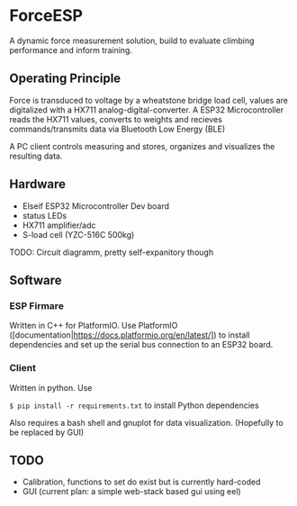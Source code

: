 # ForceESP

A dynamic force measurement solution, build to evaluate climbing performance and inform training.

## Operating Principle
Force is transduced to voltage by a wheatstone bridge load cell, values are digitalized with a HX711 analog-digital-converter. A ESP32 Microcontroller reads the HX711 values, converts to weights and recieves commands/transmits data via Bluetooth Low Energy (BLE)

A PC client controls measuring and stores, organizes and visualizes the resulting data.

## Hardware

* Elseif ESP32 Microcontroller Dev board
* status LEDs
* HX711 amplifier/adc
* S-load cell (YZC-516C 500kg)

TODO: Circuit diagramm, pretty self-expanitory though

## Software

### ESP Firmare

Written in C++ for PlatformIO. Use PlatformIO ([documentation|https://docs.platformio.org/en/latest/]) to install dependencies and set up the serial bus connection to an ESP32 board.

### Client

Written in python. Use

```$ pip install -r requirements.txt``` to install Python dependencies

Also requires a bash shell and gnuplot for data visualization. (Hopefully to be replaced by GUI)

## TODO

* Calibration, functions to set do exist but is currently hard-coded
* GUI (current plan: a simple web-stack based gui using eel)
